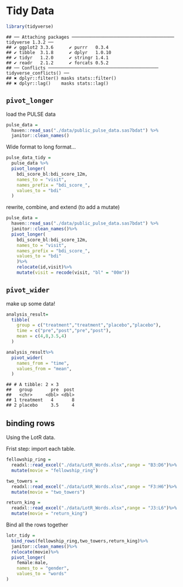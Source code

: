 Tidy Data
================

``` r
library(tidyverse)
```

    ## ── Attaching packages ─────────────────────────────────────── tidyverse 1.3.2 ──
    ## ✔ ggplot2 3.3.6      ✔ purrr   0.3.4 
    ## ✔ tibble  3.1.8      ✔ dplyr   1.0.10
    ## ✔ tidyr   1.2.0      ✔ stringr 1.4.1 
    ## ✔ readr   2.1.2      ✔ forcats 0.5.2 
    ## ── Conflicts ────────────────────────────────────────── tidyverse_conflicts() ──
    ## ✖ dplyr::filter() masks stats::filter()
    ## ✖ dplyr::lag()    masks stats::lag()

## `pivot_longer`

load the PULSE data

``` r
pulse_data = 
  haven::read_sas("./data/public_pulse_data.sas7bdat") %>%
  janitor::clean_names()
```

Wide format to long format…

``` r
pulse_data_tidy = 
  pulse_data %>%
  pivot_longer(
    bdi_score_bl:bdi_score_12m,
    names_to = "visit",
    names_prefix = "bdi_score_",
    values_to = "bdi"
  )
```

rewrite, combine, and extend (to add a mutate)

``` r
pulse_data = 
  haven::read_sas("./data/public_pulse_data.sas7bdat") %>%
  janitor::clean_names()%>%
  pivot_longer(
    bdi_score_bl:bdi_score_12m,
    names_to = "visit",
    names_prefix = "bdi_score_",
    values_to = "bdi"
    )%>%
    relocate(id,visit)%>%
    mutate(visit = recode(visit, "bl" = "00m"))
```

## `pivot_wider`

make up some data!

``` r
analysis_result=
  tibble(
    group = c("treatment","treatment","placebo","placebo"),
    time = c("pre","post","pre","post"),
    mean = c(4,8,3.5,4)
  )

analysis_result%>%
  pivot_wider(
    names_from = "time",
    values_from = "mean",
  )
```

    ## # A tibble: 2 × 3
    ##   group       pre  post
    ##   <chr>     <dbl> <dbl>
    ## 1 treatment   4       8
    ## 2 placebo     3.5     4

## binding rows

Using the LotR data.

Frist step: import each table.

``` r
fellowship_ring =
  readxl::read_excel("./data/LotR_Words.xlsx",range = "B3:D6")%>%
  mutate(movie = "fellowship_ring")

two_towers =
  readxl::read_excel("./data/LotR_Words.xlsx",range = "F3:H6")%>%
  mutate(movie = "two_towers")

return_king =
  readxl::read_excel("./data/LotR_Words.xlsx",range = "J3:L6")%>%
  mutate(movie = "return_king")
```

Bind all the rows together

``` r
lotr_tidy = 
  bind_rows(fellowship_ring,two_towers,return_king)%>%
  janitor::clean_names()%>%
  relocate(movie)%>%
  pivot_longer(
    female:male,
    names_to = "gender",
    values_to = "words"
)
```
